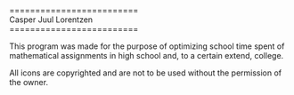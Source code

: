 ========================= <br/>
Casper Juul Lorentzen <br/>
========================= <br/>

This program was made for the purpose
of optimizing school time spent of 
mathematical assignments in high school
and, to a certain extend, college.

All icons are copyrighted and are not
to be used without the permission of 
the owner.
